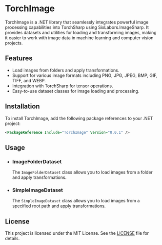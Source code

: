 # TorchImage

TorchImage is a .NET library that seamlessly integrates powerful image processing capabilities into TorchSharp using SixLabors.ImageSharp. It provides datasets and utilities for loading and transforming images, making it easier to work with image data in machine learning and computer vision projects.

## Features

- Load images from folders and apply transformations.
- Support for various image formats including PNG, JPG, JPEG, BMP, GIF, TIFF, and WEBP.
- Integration with TorchSharp for tensor operations.
- Easy-to-use dataset classes for image loading and processing.

## Installation

To install TorchImage, add the following package references to your .NET project:
```xml
<PackageReference Include="TorchImage" Version="0.0.1" />
```
## Usage
- ### ImageFolderDataset

	The `ImageFolderDataset` class allows you to load images from a folder and apply transformations.
- ### SimpleImageDataset

	The `SimpleImageDataset` class allows you to load images from a specified root path and apply transformations.
## License

This project is licensed under the MIT License. See the [LICENSE](LICENSE.txt) file for details.
